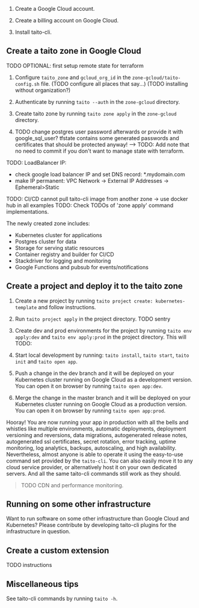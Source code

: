 1. Create a Google Cloud account.

2. Create a billing account on Google Cloud.

3. Install taito-cli.

## Create a taito zone in Google Cloud

TODO OPTIONAL: first setup remote state for terraform

1. Configure `taito_zone` and `gcloud_org_id` in the `zone-gcloud/taito-config.sh` file. (TODO configure all places that say...) (TODO installing without organization?)

2. Authenticate by running `taito --auth` in the `zone-gcloud` directory.

3. Create taito zone by running `taito zone apply` in the `zone-gcloud` directory.

4. TODO change postgres user password afterwards or provide it with google_sql_user? tfstate contains some generated passwords and certificates that should be protected anyway! --> TODO: Add note that no need to commit if you don't want to manage state with terraform.

TODO: LoadBalancer IP:
- check google load balancer IP and set DNS record: *.mydomain.com
- make IP permanent: VPC Network -> External IP Addresses -> Ephemeral>Static

TODO: CI/CD cannot pull taito-cli image from another zone -> use docker hub in all examples
TODO: Check TODOs of 'zone apply' command implementations.

The newly created zone includes:

* Kubernetes cluster for applications
* Postgres cluster for data
* Storage for serving static resources
* Container registry and builder for CI/CD
* Stackdriver for logging and monitoring
* Google Functions and pubsub for events/notifications

## Create a project and deploy it to the taito zone

1. Create a new project by running `taito project create: kubernetes-template` and follow instructions.

2. Run `taito project apply` in the project directory. TODO sentry

3. Create dev and prod environments for the project by running `taito env apply:dev` and `taito env apply:prod` in the project directory. This will TODO:

4. Start local development by running: `taito install`, `taito start`, `taito init` and `taito open app`.

5. Push a change in the dev branch and it will be deployed on your Kubernetes cluster running on Google Cloud as a development version. You can open it on browser by running `taito open app:dev`.

6. Merge the change in the master branch and it will be deployed on your Kubernetes cluster running on Google Cloud as a production version. You can open it on browser by running `taito open app:prod`.

Hooray! You are now running your app in production with all the bells and whistles like multiple environments, automatic deployments, deployment versioning and reversions, data migrations, autogenerated release notes, autogenerated ssl certificates, secret rotation, error tracking, uptime monitoring, log analytics, backups, autoscaling, and high availability. Nevertheless, almost anyone is able to operate it using the easy-to-use command set provided by the `taito-cli`. You can also easily move it to any cloud service provider, or alternatively host it on your own dedicated servers. And all the same taito-cli commands still work as they should.

> TODO CDN and performance monitoring.

## Running on some other infrastructure

Want to run software on some other infrastructure than Google Cloud and Kubernetes? Please contribute by developing taito-cli plugins for the infrastructure in question.

## Create a custom extension

TODO instructions

## Miscellaneous tips

See taito-cli commands by running `taito -h`.
